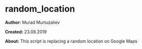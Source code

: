 # random_location

**Author:** Murad Murtuzaliev

**Created:** 23.08.2019

**About:** This script is replacing a random location on Google Maps

